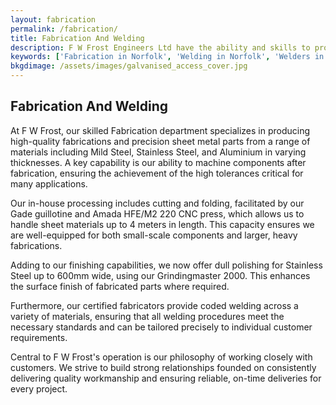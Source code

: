 ```yaml
---
layout: fabrication
permalink: /fabrication/
title: Fabrication And Welding
description: F W Frost Engineers Ltd have the ability and skills to produce large and small fabrications and sheet metal parts in Mild and Stainless Steel or Aluminium.
keywords: ['Fabrication in Norfolk', 'Welding in Norfolk', 'Welders in Norfolk', 'Precision Fabricators in Norfolk', 'Precision Fabrication in Norfolk', 'Skilled Fabrication in Norfolk','Skilled Fabricators in Norfolk', 'Large Fabrications in Norfolk', 'Mild Steel Fabrications in Norfolk', 'Aluminium Fabrications in Norfolk' ]
bkgdimage: /assets/images/galvanised_access_cover.jpg
---
```


## Fabrication And Welding

At F W Frost, our skilled Fabrication department specializes in producing high-quality fabrications and precision sheet metal parts from a range of materials including Mild Steel, Stainless Steel, and Aluminium in varying thicknesses. A key capability is our ability to machine components after fabrication, ensuring the achievement of the high tolerances critical for many applications.

Our in-house processing includes cutting and folding, facilitated by our Gade guillotine and Amada HFE/M2 220 CNC press, which allows us to handle sheet materials up to 4 meters in length. This capacity ensures we are well-equipped for both small-scale components and larger, heavy fabrications.

Adding to our finishing capabilities, we now offer dull polishing for Stainless Steel up to 600mm wide, using our Grindingmaster 2000. This enhances the surface finish of fabricated parts where required.

Furthermore, our certified fabricators provide coded welding across a variety of materials, ensuring that all welding procedures meet the necessary standards and can be tailored precisely to individual customer requirements.

Central to F W Frost's operation is our philosophy of working closely with customers. We strive to build strong relationships founded on consistently delivering quality workmanship and ensuring reliable, on-time deliveries for every project.

